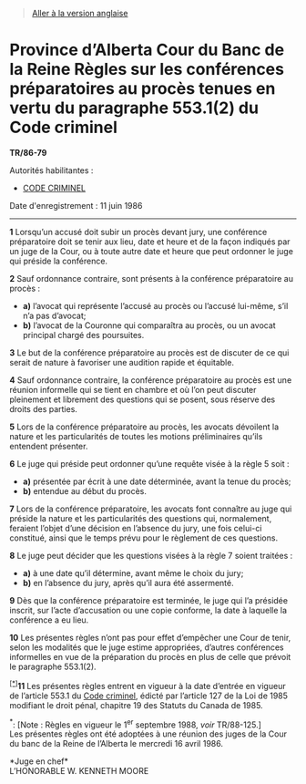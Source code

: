 > [Aller à la version anglaise](/en/Regulations/Statutory%20Instruments/86/79.md)

# Province d’Alberta Cour du Banc de la Reine Règles sur les conférences préparatoires au procès tenues en vertu du paragraphe 553.1(2) du Code criminel

**TR/86-79**

Autorités habilitantes : 
- [CODE CRIMINEL](/fr/Lois/Lois%20révisées%20du%20Canada/C/C-46.md)

Date d'enregistrement : 11 juin 1986

----------





**1** Lorsqu’un accusé doit subir un procès devant jury, une conférence préparatoire doit se tenir aux lieu, date et heure et de la façon indiqués par un juge de la Cour, ou à toute autre date et heure que peut ordonner le juge qui préside la conférence.



**2** Sauf ordonnance contraire, sont présents à la conférence préparatoire au procès :
- **a)** l’avocat qui représente l’accusé au procès ou l’accusé lui-même, s’il n’a pas d’avocat;
- **b)** l’avocat de la Couronne qui comparaîtra au procès, ou un avocat principal chargé des poursuites.



**3** Le but de la conférence préparatoire au procès est de discuter de ce qui serait de nature à favoriser une audition rapide et équitable.



**4** Sauf ordonnance contraire, la conférence préparatoire au procès est une réunion informelle qui se tient en chambre et où l’on peut discuter pleinement et librement des questions qui se posent, sous réserve des droits des parties.



**5** Lors de la conférence préparatoire au procès, les avocats dévoilent la nature et les particularités de toutes les motions préliminaires qu’ils entendent présenter.



**6** Le juge qui préside peut ordonner qu’une requête visée à la règle 5 soit :
- **a)** présentée par écrit à une date déterminée, avant la tenue du procès;
- **b)** entendue au début du procès.



**7** Lors de la conférence préparatoire, les avocats font connaître au juge qui préside la nature et les particularités des questions qui, normalement, feraient l’objet d’une décision en l’absence du jury, une fois celui-ci constitué, ainsi que le temps prévu pour le règlement de ces questions.



**8** Le juge peut décider que les questions visées à la règle 7 soient traitées :
- **a)** à une date qu’il détermine, avant même le choix du jury;
- **b)** en l’absence du jury, après qu’il aura été assermenté.



**9** Dès que la conférence préparatoire est terminée, le juge qui l’a présidée inscrit, sur l’acte d’accusation ou une copie conforme, la date à laquelle la conférence a eu lieu.



**10** Les présentes règles n’ont pas pour effet d’empêcher une Cour de tenir, selon les modalités que le juge estime appropriées, d’autres conférences informelles en vue de la préparation du procès en plus de celle que prévoit le paragraphe 553.1(2).



<sup><a href='#nbp_eev'>[*]</a></sup>**11** Les présentes règles entrent en vigueur à la date d’entrée en vigueur de l’article 553.1 du [Code criminel](/fr/Lois/Lois%20révisées%20du%20Canada/C/C-46.md), édicté par l’article 127 de la Loi de 1985 modifiant le droit pénal, chapitre 19 des Statuts du Canada de 1985.

<a name='nbp_eev'><sup>*</sup></a>: [Note : Règles en vigueur le 1<sup>er</sup> septembre 1988, *voir* TR/88-125.]<br />Les présentes règles ont été adoptées à une réunion des juges de la Cour du banc de la Reine de l’Alberta le mercredi 16 avril 1986.
<p>*Juge en chef*<br />L’HONORABLE W. KENNETH MOORE<br /></p>




